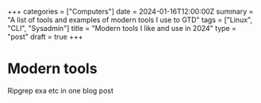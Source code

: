 +++
categories = ["Computers"]
date = 2024-01-16T12:00:00Z
summary = "A list of tools and examples of modern tools I use to GTD"
tags = ["Linux", "CLI", "Sysadmin"]
title = "Modern tools I like and use in 2024"
type = "post"
draft = true
+++

# Modern tools
Ripgrep exa etc in one blog post
